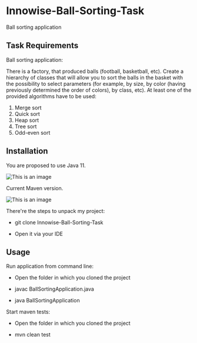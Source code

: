 # Innowise-Ball-Sorting-Task

Ball sorting application

## Task Requirements

Ball sorting application:

There is a factory, that produced balls (football, basketball, etc).
Create a hierarchy of classes that will allow you to sort the balls in the basket with the possibility to select parameters (for example, by size, by color (having previously determined the order of colors), by class, etc).
 At least one of the provided algorithms have to be used:
 1. Merge sort
 2. Quick sort
 3. Heap sort
 4. Tree sort
 5. Odd-even sort

## Installation

You are proposed to use Java 11.

![This is an image](https://i.ibb.co/f1HC8RZ/image.png)

Current Maven version.

![This is an image](https://i.ibb.co/5M5bxcm/image.png)

There're the steps to unpack my project: 

* git clone Innowise-Ball-Sorting-Task

* Open it via your IDE

## Usage

Run application from command line: 

* Open the folder in which you cloned the project

* javac BallSortingApplication.java 

* java BallSortingApplication

Start maven tests:

* Open the folder in which you cloned the project

* mvn clean test 
